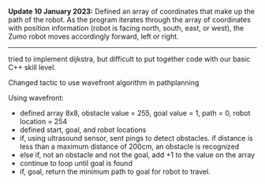 <b>Update 10 January 2023:</b>
Defined an array of coordinates that make up the path of the robot. As the program iterates through the array of coordinates with position information (robot is facing north, south, east, or west), the Zumo robot moves accordingly forward, left or right. 

--------------------------------------------------------------------------------------------------------
tried to implement dijkstra, but difficult to put together code with our basic C++ skill level. 

Changed tactic to use wavefront algorithm in pathplanning

Using wavefront:
- defined array 8x8, obstacle value = 255, goal value = 1, path = 0, robot location = 254
- defined start, goal, and robot locations
- if, using ultrasound sensor, sent pings to detect obstacles. if distance is less than a maximum distance of 200cm, an obstacle is recognized
- else if, not an obstacle and not the goal, add +1 to the value on the array 
- continue to loop until goal is found 
- if, goal, return the minimum path to goal for robot to travel. 
